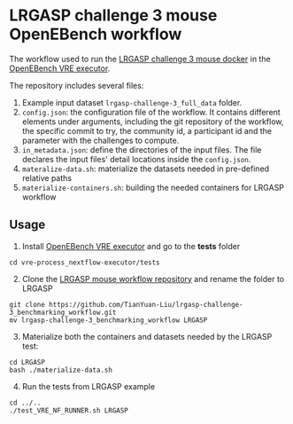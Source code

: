 # LRGASP challenge 3 mouse OpenEBench workflow
The workflow used to run the [LRGASP challenge 3 mouse docker](https://github.com/TianYuan-Liu/lrgasp-challenge-3_benchmarking_docker) in the [OpenEBench VRE executor](https://github.com/inab/vre-process_nextflow-executor). 

The repository includes several files:

1. Example input dataset `lrgasp-challenge-3_full_data` folder.
2. `config.json`:  the configuration file of the workflow. It contains different elements under arguments, including the git repository of the workflow, the specific commit to try, the community id, a participant id and the parameter with the challenges to compute. 
3. `in_metadata.json`: define the directories of the input files. The file declares the input files' detail locations inside the `config.json`.
4. `materalize-data.sh`: materialize the datasets needed in pre-defined relative paths
5. `materialize-containers.sh`: building the needed containers for LRGASP workflow 

## Usage
1. Install [OpenEBench VRE executor](https://github.com/inab/vre-process_nextflow-executor/blob/master/INSTALL.md) and go to the **tests** folder
```
cd vre-process_nextflow-executor/tests
```

2. Clone the [LRGASP mouse workflow repository](https://github.com/TianYuan-Liu/lrgasp-challenge-3_benchmarking_workflow) and rename the folder to LRGASP
```
git clone https://github.com/TianYuan-Liu/lrgasp-challenge-3_benchmarking_workflow.git
mv lrgasp-challenge-3_benchmarking_workflow LRGASP
```
3. Materialize both the containers and datasets needed by the LRGASP test:
```
cd LRGASP
bash ./materialize-data.sh
```
4. Run the tests from LRGASP example
```
cd ../..
./test_VRE_NF_RUNNER.sh LRGASP
```
